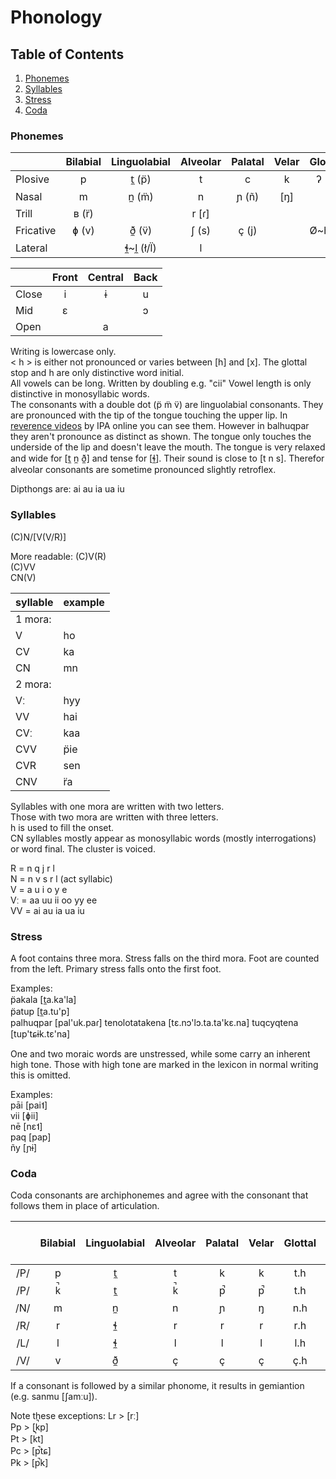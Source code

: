 Phonology
=========

## Table of Contents
1. [Phonemes](#Phonemes)  
2. [Syllables](#Syllables)  
3. [Stress](#Stress)
4. [Coda](#Coda)


<div id='Phonemes'/>

### Phonemes

|                   | Bilabial | Linguolabial | Alveolar | Palatal | Velar | Glottal |
| ----------------- |:--------:|:------------:|:--------:|:-------:|:-----:|:-------:|
| Plosive           | p        | t̼ (p̈)        | t        | c       | k     | ʔ  (')  |
| Nasal             | m        | n̼ (m̈)        | n        | ɲ (ñ)   | [ŋ]   |         |
| Trill             | ʙ (r̈)    |              | r [ɾ]    |         |       |         |
| Fricative         | ɸ (v)    | ð̼ (v̈)        | ʃ (s)    | ç (j)   |       | Ø~h~x   |
| Lateral           |          | ɬ̼~l̼ (ł/l̈)    | l        |         |       |         |

|       | Front | Central | Back  |
| ----- |:-----:|:-------:|:-----:|
| Close |   i   |    ɨ    |   u   |
| Mid   |   ɛ   |         |   ɔ   |
| Open  |       |    a    |       |

Writing is lowercase only.  
< h > is either not pronounced or varies between [h] and [x].
The glottal stop and h are only distinctive word initial.  
All vowels can be long. Written by doubling e.g. "cii"
Vowel length is only distinctive in monosyllabic words.  
The consonants with a double dot (p̈ m̈ v̈) are linguolabial consonants.
They are pronounced with the tip of the tongue touching the upper lip. In [reverence videos](http://teaching.ncl.ac.uk/ipa/consonants-extra.html) by IPA online you can see them. However in balhuqpar they aren't pronounce as distinct as shown. The tongue only touches the underside of the lip and doesn't leave the mouth. The tongue is very relaxed and wide for [t̼ n̼ ð̼] and tense for [ɬ̼].
Their sound is close to [t n s]. Therefor alveolar consonants are sometime pronounced slightly retroflex.  

Dipthongs are: ai au ia ua iu

<div id='Syllables'/>

### Syllables

(C)N/[V(V/R)]

More readable:
(C)V(R)  
(C)VV  
CN(V)  

syllable | example
-------- | -------
1 mora:  |
V	     | ho
CV	     | ka
CN	     | mn
2 mora:  |
Vː	     | hyy
VV	     | hai
CVː	     | kaa
CVV	     | p̈ie
CVR	     | sen
CNV	     | r̈a

Syllables with one mora are written with two letters.  
Those with two mora are written with three letters.  
h is used to fill the onset.  
CN syllables mostly appear as monosyllabic words (mostly interrogations) or word final. The cluster is voiced.

R = n q j r l  
N = n v s r l (act syllabic)  
V = a u i o y e  
Vː = aa uu ii oo yy ee  
VV = ai au ia ua iu


<div id='Stress'/>

### Stress

A foot contains three mora. Stress falls on the third mora. Foot are counted from the left. Primary stress falls onto the first foot.

Examples:  
p̈akala     [t̼a.ka'la]  
p̈atup      [t̼a.tu'p]  
palhuqpar [pal'uk.paɾ]
tenolotatakena [tɛ.nɔ'lɔ.ta.ta'kɛ.na]
tuqcyqtena [tup'tɕɨk.tɛ'na]

One and two moraic words are unstressed, while some carry an inherent high tone.
Those with high tone are marked in the lexicon in normal writing this is omitted.

Examples:  
pāi [pai˦]  
vii [ɸii]  
nē  [nɛ˦]  
paq [pap]  
ñy  [ɲɨ]  


<div id='Coda'/>

### Coda

Coda consonants are archiphonemes and agree with the consonant that follows them in place of articulation.

|     | Bilabial | Linguolabial | Alveolar | Palatal | Velar | Glottal | End of Word |
|:---:|:--------:|:------------:|:--------:|:-------:|:-----:|:-------:|:-----------:|
| /P/ | p        | t̼            | t        | k       | k     | t.h     | p           |
| /P/ | k̚       | t̼            | k̚       | p̚      | p̚    | t.h     | p̚          |
| /N/ | m        | n̼            | n        | ɲ       | ŋ     | n.h     | m~ŋ         |
| /R/ | r        | ɬ̼            | r        | r       | r     | r.h     | ɾ           |
| /L/ | l        | ɬ̼            | l        | l       | l     | l.h     | l           |
| /V/ | v        | ð̼            | ç        | ç       | ç     | ç.h     | ç           |

If a consonant is followed by a similar phonome, it results in gemiantion (e.g. sanmu [ʃamːu]).  

Note these exceptions:
Lr > [rː]  
Pp > [k̚p]  
Pt > [k̚t]  
Pc > [p̚tɕ]  
Pk > [p̚k]  
